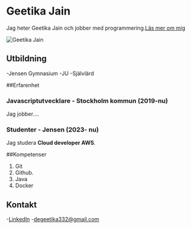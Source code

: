 # Geetika Jain

Jag heter Geetika Jain och jobber med programmering.[Läs mer om mig](./about-me.md)

![Geetika Jain]()


## Utbildning

-Jensen Gymnasium
-JU
-Självlärd

##Erfarenhet

### Javascriptutvecklare - Stockholm kommun (2019-nu)

Jag jobber....

### Studenter - Jensen (2023- nu)

Jag studera **Cloud developer AWS**.

##Kompetenser

1. Git
2. Github.
3. Java
4. Docker

## Kontakt

-[Linkedln](https://www.linkedin.com/Geeja/)
-[degeetika332@gmail.com](drgeetika332@gmail.com)

